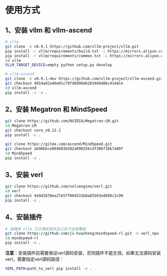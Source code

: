 # 使用方式

## 1、安装 vllm 和 vllm-ascend
```bash
# vllm
git clone -b v0.9.1 https://github.com/vllm-project/vllm.git
pip install -r vllm/requirements/build.txt -i https://mirrors.aliyun.com/pypi/simple/ # 将里面的torch==2.7删除
pip install -r vllm/requirements/common.txt -i https://mirrors.aliyun.com/pypi/simple/
cd vllm
VLLM_TARGET_DEVICE=empty python setup.py develop

# vllm-ascend
git clone -b v0.9.1-dev https://github.com/vllm-project/vllm-ascend.git
git checkout 4014ad2a46e01c79fd8d98d6283404d0bc414dce
cd vllm-ascend
pip install -v -e .
```

## 2、安装 Megatron 和 MindSpeed
```bash
git clone https://github.com/NVIDIA/Megatron-LM.git
cd Megatron-LM
git checkout core_v0.12.1
pip install -e .

git clone https://gitee.com/ascend/MindSpeed.git
git checkout ab90bbce894603b502a09025bcdf306f16b7a89f
cd MindSpeed
pip install -e .
```

## 3、安装 verl
```bash
git clone https://github.com/volcengine/verl.git
cd verl
git checkout 4e9d2878ee27e5ff004531b0a65503ed698c2c99
pip install -e .
```

## 4、安装插件
```bash
# 请确保 vllm 已正确安装并且之后不会做覆盖
git clone https://github.com/ji-huazhong/mindspeed-rl.git -b verl_npu
cd mindspeed-rl
pip install -e .
```

**注意**：安装插件前需要保证verl源码安装，否则插件不能生效。如果无法源码安装verl，需要指定verl源码路径：

```bash
VERL_PATH=path_to_verl pip install -e .
```
